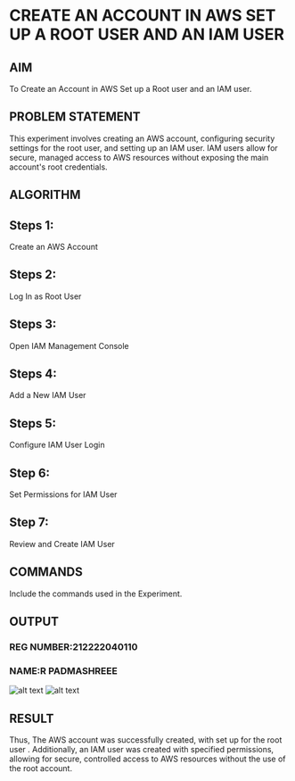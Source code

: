  # CREATE AN  ACCOUNT IN AWS SET UP A ROOT USER AND AN IAM USER 
## AIM
To Create an Account in AWS Set up a Root user and an IAM user.
## PROBLEM STATEMENT
This experiment involves creating an AWS account, configuring security settings for the root user, and setting up an IAM user. IAM users allow for secure, managed access to AWS resources without exposing the main account's root credentials.

## ALGORITHM
## Steps 1:
Create an AWS Account

## Steps 2:
Log In as Root User

## Steps 3:
Open IAM Management Console

## Steps 4:
Add a New IAM User

## Steps 5:
Configure IAM User Login

## Step 6:
Set Permissions for IAM User

## Step 7:
Review and Create IAM User


## COMMANDS
Include the commands used in the Experiment.

## OUTPUT
### REG NUMBER:212222040110
### NAME:R PADMASHREEE
 ![alt text](<Screenshot (62).png>)
![alt text](<Screenshot (63).png>)
## RESULT
 Thus, The AWS account was successfully created, with set up for the root user . Additionally, an IAM user was created with specified permissions, allowing for secure, controlled access to AWS resources without the use of the root account.

  


